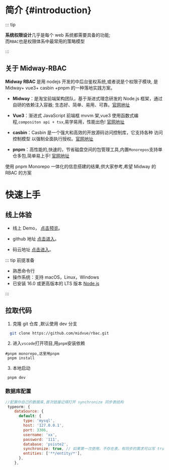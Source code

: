 # 简介 {#introduction}

::: tip

**系统权限设计**几乎是每个 web 系统都需要具备的功能;  
而`RBAC`也是权限体系中最常用的策略模型

:::

## 关于 Midway-RBAC

**Midway RBAC** 是用 nodejs 开发的中后台鉴权系统,或者说是个权限子模块, 是 Midway+ vue3+ casbin +pnpm 的一种落地实践方案。

- **Midway**：是淘宝前端架构团队，基于渐进式理念研发的 Node.js 框架，通过自研的依赖注入容器; 生态好、简单、易用、可靠。[官网地址](https://midwayjs.org/)

- **Vue3**：渐进式 JavaScript 前端框 mvvm 架,vue3 使用函数式编程,`compositon api + tsx`,易学易用，性能出色! [官网地址](https://cn.vuejs.org/)

- **casbin**：Casbin 是一个强大和高效的开放源码访问控制库，它支持各种 访问控制模型 以强制全面执行授权。[官网地址](https://docs.casbin.cn/zh/docs/overview)

- **pnpm**：高性能的,快速的，节省磁盘空间的包管理工具,内置`Monorepos`支持单仓多包,简单易上手! [官网地址](https://pnpm.io/zh/)

使用 pnpm Monorepo 一体化的信息搭建的结果,供大家参考,希望 Midway 的 RBAC 的方案

# 快速上手

## 线上体验

- 线上 Demo， [点击预览](https:xxx)。

- github 地址 [点击进入](https://github.com/midvue/rbac.git)。

- 码云地址 [点击进入](https://github.com/midvue/rbac.git)。

::: tip 前提准备

- 熟悉命令行
- 操作系统：支持 macOS，Linux，Windows
- 已安装 16.0 或更高版本的 LTS 版本 [Node.js](https://nodejs.org/)

:::

## 拉取代码

1. 克隆 git 仓库 ,默认使用 dev 分支

```sh
  git clone https://github.com/midvue/rbac.git
```

2. 进入`vscode`打开项目,用`pnpm`安装依赖

```shell
#pnpm monorepo,这里用pnpm
 pnpm install
```

3. 本地启动

```shell
 pnpm dev
```

### 数据库配置

```js
//配置你自己的数据库,首次链接记得打开 synchronize 同步表结构
 typeorm: {
    dataSource: {
      default: {
        type: 'mysql',
        host: '127.0.0.1',
        port: 3306,
        username: 'xx',
        password: '111',
        database: 'psiste2',
        synchronize: true, // 如果第一次使用，不存在表，有同步的需求可以写 true
        entities: ['**/entity/*'],
      },
    },
```
